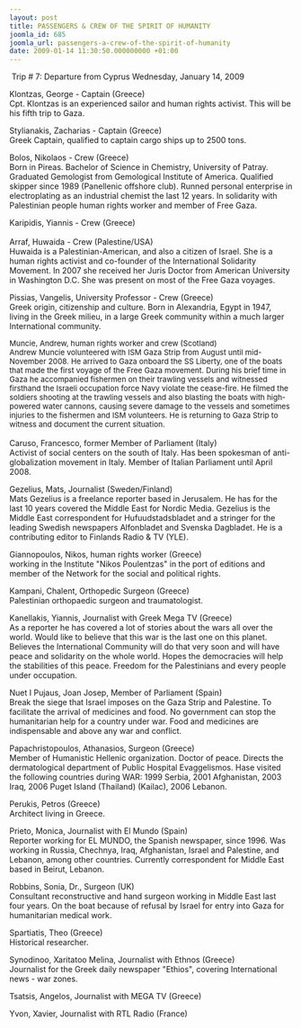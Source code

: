 ```yaml
---
layout: post
title: PASSENGERS & CREW OF THE SPIRIT OF HUMANITY
joomla_id: 685
joomla_url: passengers-a-crew-of-the-spirit-of-humanity
date: 2009-01-14 11:30:50.000000000 +01:00
---
```

<p> Trip # 7: Departure from Cyprus Wednesday, January 14, 2009</p>

<p>Klontzas, George - Captain (Greece) <br />Cpt. Klontzas is an experienced sailor and human rights activist. This will be his fifth trip to Gaza.</p>
<p>Stylianakis, Zacharias - Captain (Greece) <br />Greek Captain, qualified to captain cargo ships up to 2500 tons. </p>
<p>Bolos, Nikolaos - Crew (Greece) <br />Born in Pireas. Bachelor of Science in Chemistry, University of Patray. Graduated Gemologist from Gemological Institute of America. Qualified skipper since 1989 (Panellenic offshore club). Runned personal enterprise in electroplating as an industrial chemist the last 12 years. In solidarity with Palestinian people human rights worker and member of Free Gaza. </p>
<p>Karipidis, Yiannis - Crew (Greece) <br /><br />Arraf, Huwaida - Crew (Palestine/USA) <br />Huwaida is a Palestinian-American, and also a citizen of Israel. She is a human rights activist and co-founder of the International Solidarity Movement. In 2007 she received her Juris Doctor from American University in Washington D.C. She was present on most of the Free Gaza voyages.</p>
<p>Pissias, Vangelis, University Professor - Crew (Greece) <br />Greek origin, citizenship and culture. Born in Alexandria, Egypt in 1947, living in the Greek milieu, in a large Greek community within a much larger International community. </p>
<p><span style="font-size: 10pt;">Muncie, Andrew, human rights worker and crew (Scotland) <br />Andrew Muncie volunteered with ISM Gaza Strip from August until mid-November 2008. He arrived to Gaza onboard the SS Liberty, one of the boats that made the first voyage of the Free Gaza movement. During his brief time in Gaza he accompanied fishermen on their trawling vessels and witnessed firsthand the Israeli occupation force Navy violate the cease-fire. He filmed the soldiers shooting at the trawling vessels and also blasting the boats with high-powered water cannons, causing severe damage to the vessels and sometimes injuries to the fishermen and ISM volunteers. He is returning to Gaza Strip to witness and document the current situation.</span><br /><br />Caruso, Francesco, former Member of Parliament (Italy) <br />Activist of social centers on the south of Italy. Has been spokesman of anti-globalization movement in Italy. Member of Italian Parliament until April 2008. </p>
<p>Gezelius, Mats, Journalist (Sweden/Finland) <br />Mats Gezelius is a freelance reporter based in Jerusalem. He has for the last 10 years covered the Middle East for Nordic Media. Gezelius is the Middle East correspondent for Hufuudstadsbladet and a stringer for the leading Swedish newspapers Alfonbladet and Svenska Dagbladet. He is a contributing editor to Finlands Radio & TV (YLE).</p>
<p>Giannopoulos, Nikos, human rights worker (Greece)<br />working in the Institute "Nikos Poulentzas" in the port of editions and member of the Network for the social and political rights. </p>
<p>Kampani, Chalent, Orthopedic Surgeon (Greece) <br />Palestinian orthopaedic surgeon and traumatologist. </p>
<p>Kanellakis, Yiannis, Journalist with Greek Mega TV (Greece) <br />As a reporter he has covered a lot of stories about the wars all over the world. Would like to believe that this war is the last one on this planet. Believes the International Community will do that very soon and will have peace and solidarity on the whole world. Hopes the democracies will help the stabilities of this peace. Freedom for the Palestinians and every people under occupation. </p>
<p>Nuet I Pujaus, Joan Josep, Member of Parliament (Spain) <br />Break the siege that Israel imposes on the Gaza Strip and Palestine. To facilitate the arrival of medicines and food. No government can stop the humanitarian help for a country under war. Food and medicines are indispensable and above any war and conflict. </p>
<p>Papachristopoulos, Athanasios, Surgeon (Greece) <br />Member of Humanistic Hellenic organization. Doctor of peace. Directs the dermatological department of Public Hospital Evaggelismos. Hase visited the following countries during WAR: 1999 Serbia, 2001 Afghanistan, 2003 Iraq, 2006 Puget Island (Thailand) (Kailac), 2006 Lebanon. </p>
<p>Perukis, Petros (Greece)<br />Architect living in Greece. </p>
<p>Prieto, Monica, Journalist with El Mundo (Spain) <br />Reporter working for EL MUNDO, the Spanish newspaper, since 1996. Was working in Russia, Chechnya, Iraq, Afghanistan, Israel and Palestine, and Lebanon, among other countries. Currently correspondent for Middle East based in Beirut, Lebanon.</p>
<p>Robbins, Sonia, Dr., Surgeon (UK) <br />Consultant reconstructive and hand surgeon working in Middle East last four years. On the boat because of refusal by Israel for entry into Gaza for humanitarian medical work. </p>
<p>Spartiatis, Theo (Greece)<br />Historical researcher. </p>
<p>Synodinoo, Xaritatoo Melina, Journalist with Ethnos (Greece) <br />Journalist for the Greek daily newspaper "Ethios", covering International news - war zones.</p>
<p>Tsatsis, Angelos, Journalist with MEGA TV (Greece)</p>
<p>Yvon, Xavier, Journalist with RTL Radio (France)</p>
<p> </p>
